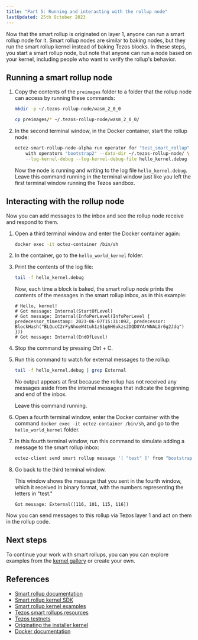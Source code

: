 ```yaml
---
title: "Part 5: Running and interacting with the rollup node"
lastUpdated: 25th October 2023
---
```


Now that the smart rollup is originated on layer 1, anyone can run a smart rollup node for it.
Smart rollup nodes are similar to baking nodes, but they run the smart rollup kernel instead of baking Tezos blocks.
In these steps, you start a smart rollup node, but note that anyone can run a node based on your kernel, including people who want to verify the rollup's behavior.

## Running a smart rollup node

1. Copy the contents of the `preimages` folder to a folder that the rollup node can access by running these commands:

   ```bash
   mkdir -p ~/.tezos-rollup-node/wasm_2_0_0

   cp preimages/* ~/.tezos-rollup-node/wasm_2_0_0/
   ```

1. In the second terminal window, in the Docker container, start the rollup node:

   ```bash
   octez-smart-rollup-node-alpha run operator for "test_smart_rollup" \
       with operators "bootstrap2" --data-dir ~/.tezos-rollup-node/ \
       --log-kernel-debug --log-kernel-debug-file hello_kernel.debug
   ```

   Now the node is running and writing to the log file `hello_kernel.debug`.
   Leave this command running in the terminal window just like you left the first terminal window running the Tezos sandbox.

## Interacting with the rollup node

Now you can add messages to the inbox and see the rollup node receive and respond to them.

1. Open a third terminal window and enter the Docker container again:

   ```bash
   docker exec -it octez-container /bin/sh
   ```

1. In the container, go to the `hello_world_kernel` folder.

1. Print the contents of the log file:

   ```bash
   tail -f hello_kernel.debug
   ```

   Now, each time a block is baked, the smart rollup node prints the contents of the messages in the smart rollup inbox, as in this example:

   ```
   # Hello, kernel!
   # Got message: Internal(StartOfLevel)
   # Got message: Internal(InfoPerLevel(InfoPerLevel { predecessor_timestamp: 2023-06-07T15:31:09Z, predecessor: BlockHash("BLQucC2rFyNhoeW4tuh1zS1g6H6ukzs2DQDUYArWNALGr6g2Jdq") }))
   # Got message: Internal(EndOfLevel)
   ```

1. Stop the command by pressing Ctrl + C.

1. Run this command to watch for external messages to the rollup:

   ```bash
   tail -f hello_kernel.debug | grep External
   ```

   No output appears at first because the rollup has not received any messages aside from the internal messages that indicate the beginning and end of the inbox.

   Leave this command running.

1. Open a fourth terminal window, enter the Docker container with the command `docker exec -it octez-container /bin/sh`, and go to the `hello_world_kernel` folder.

1. In this fourth terminal window, run this command to simulate adding a message to the smart rollup inbox:

   ```bash
   octez-client send smart rollup message '[ "test" ]' from "bootstrap3"
   ```

1. Go back to the third terminal window.

   This window shows the message that you sent in the fourth window, which it received in binary format, with the numbers representing the letters in "test."

   ```
   Got message: External([116, 101, 115, 116])
   ```

Now you can send messages to this rollup via Tezos layer 1 and act on them in the rollup code.

## Next steps

<!--
Commenting this out because there's not enough info for a tutorial user to do this without further information; consider adding this because it would be good to be able to send messages (that is, call contracts) from the rollup, and I don't know how you'd do that in the sandbox.

Currently, your rollup and kernel are running in sandbox mode.
If you want to explore further, you can try deploying the rollup to a testnet as you do in the [Deploy a smart contract](../deploy-your-first-smart-contract/) tutorial.
The workflow for deploying to a testnet is similar to the workflow that you used to deploy to the sandbox:

1. Configure the network to use the testnet
1. Run a node (needs to synchronize with the network — can make use of [snapshots](https://tezos.gitlab.io/user/snapshots.html))
1. Create or import an account and fun it by a faucet
1. Originate the rollup to the testnet
1. Start the rollup node
1. Check the log file
-->

To continue your work with smart rollups, you can you can explore examples from the [kernel gallery](https://gitlab.com/tezos/kernel-gallery/-/tree/main/) or create your own.

## References

- [Smart rollup documentation](https://tezos.gitlab.io/alpha/smart_rollups.html)
- [Smart rollup kernel SDK](https://gitlab.com/tezos/tezos/-/tree/master/src/kernel_sdk)
- [Smart rollup kernel examples](https://gitlab.com/tezos/kernel-gallery/-/tree/main/)
- [Tezos smart rollups resources](https://airtable.com/shrvwpb63rhHMiDg9/tbl2GNV1AZL4dkGgq)
- [Tezos testnets](https://teztnets.xyz/)
- [Originating the installer kernel](https://tezos.stackexchange.com/questions/4784/how-to-originating-a-smart-rollup-with-an-installer-kernel/5794#5794)
- [Docker documentation](https://docs.docker.com/get-started/)
